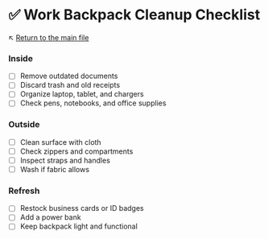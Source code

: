 # ✅ Work Backpack Cleanup Checklist

↖️ [Return to the main file](../README.md)

### Inside
- [ ] Remove outdated documents
- [ ] Discard trash and old receipts
- [ ] Organize laptop, tablet, and chargers
- [ ] Check pens, notebooks, and office supplies

### Outside
- [ ] Clean surface with cloth
- [ ] Check zippers and compartments
- [ ] Inspect straps and handles
- [ ] Wash if fabric allows

### Refresh
- [ ] Restock business cards or ID badges
- [ ] Add a power bank
- [ ] Keep backpack light and functional
